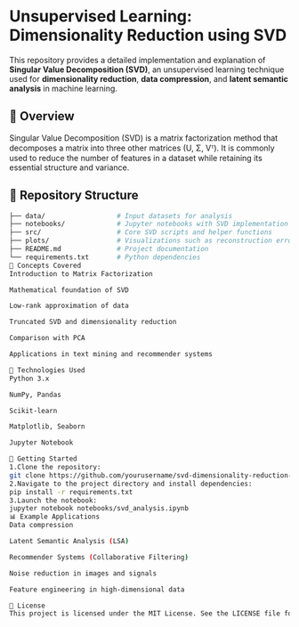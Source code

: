 # Unsupervised Learning: Dimensionality Reduction using SVD

This repository provides a detailed implementation and explanation of **Singular Value Decomposition (SVD)**, an unsupervised learning technique used for **dimensionality reduction**, **data compression**, and **latent semantic analysis** in machine learning.

## 📌 Overview

Singular Value Decomposition (SVD) is a matrix factorization method that decomposes a matrix into three other matrices (U, Σ, Vᵀ). It is commonly used to reduce the number of features in a dataset while retaining its essential structure and variance.

## 📂 Repository Structure

```bash
├── data/                  # Input datasets for analysis
├── notebooks/             # Jupyter notebooks with SVD implementation
├── src/                   # Core SVD scripts and helper functions
├── plots/                 # Visualizations such as reconstruction error and latent space
├── README.md              # Project documentation
└── requirements.txt       # Python dependencies
🧠 Concepts Covered
Introduction to Matrix Factorization

Mathematical foundation of SVD

Low-rank approximation of data

Truncated SVD and dimensionality reduction

Comparison with PCA

Applications in text mining and recommender systems

🔧 Technologies Used
Python 3.x

NumPy, Pandas

Scikit-learn

Matplotlib, Seaborn

Jupyter Notebook

🚀 Getting Started
1.Clone the repository:
git clone https://github.com/yourusername/svd-dimensionality-reduction-ml.git
2.Navigate to the project directory and install dependencies:
pip install -r requirements.txt
3.Launch the notebook:
jupyter notebook notebooks/svd_analysis.ipynb
📊 Example Applications
Data compression

Latent Semantic Analysis (LSA)

Recommender Systems (Collaborative Filtering)

Noise reduction in images and signals

Feature engineering in high-dimensional data

📝 License
This project is licensed under the MIT License. See the LICENSE file for more details.
